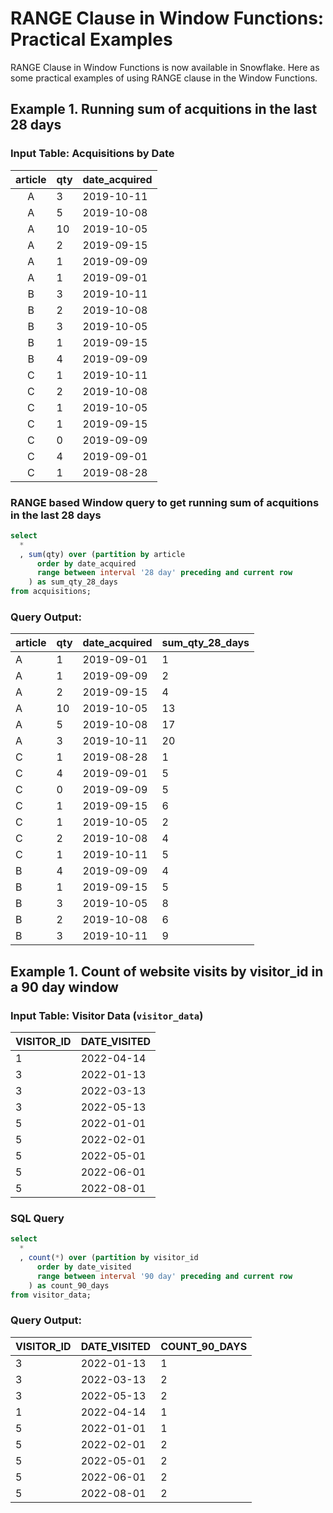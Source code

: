 # RANGE Clause in Window Functions: Practical Examples

RANGE Clause in Window Functions is now available in Snowflake. Here as some practical examples of using RANGE clause in the Window Functions.

## Example 1. Running sum of acquitions in the last 28 days

### Input Table: Acquisitions by Date

|article|qty|date_acquired|
|:---:|----|------------|
| A | 3  | 2019-10-11 |
| A | 5  | 2019-10-08 |
| A | 10 | 2019-10-05 |
| A | 2  | 2019-09-15 |
| A | 1  | 2019-09-09 |
| A | 1  | 2019-09-01 |
| B | 3  | 2019-10-11 |
| B | 2  | 2019-10-08 |
| B | 3  | 2019-10-05 |
| B | 1  | 2019-09-15 |
| B | 4  | 2019-09-09 |
| C | 1  | 2019-10-11 |
| C | 2  | 2019-10-08 |
| C | 1  | 2019-10-05 |
| C | 1  | 2019-09-15 |
| C | 0  | 2019-09-09 |
| C | 4  | 2019-09-01 |
| C | 1  | 2019-08-28 |

### RANGE based Window query to get running sum of acquitions in the last 28 days

```sql
select 
  *
  , sum(qty) over (partition by article
      order by date_acquired
      range between interval '28 day' preceding and current row
    ) as sum_qty_28_days
from acquisitions;
```

### Query Output:

|article|qty|date_acquired|sum_qty_28_days|
|---|----|------------|----|
| A | 1  | 2019-09-01 | 1  |
| A | 1  | 2019-09-09 | 2  |
| A | 2  | 2019-09-15 | 4  |
| A | 10 | 2019-10-05 | 13 |
| A | 5  | 2019-10-08 | 17 |
| A | 3  | 2019-10-11 | 20 |
| C | 1  | 2019-08-28 | 1  |
| C | 4  | 2019-09-01 | 5  |
| C | 0  | 2019-09-09 | 5  |
| C | 1  | 2019-09-15 | 6  |
| C | 1  | 2019-10-05 | 2  |
| C | 2  | 2019-10-08 | 4  |
| C | 1  | 2019-10-11 | 5  |
| B | 4  | 2019-09-09 | 4  |
| B | 1  | 2019-09-15 | 5  |
| B | 3  | 2019-10-05 | 8  |
| B | 2  | 2019-10-08 | 6  |
| B | 3  | 2019-10-11 | 9  |



## Example 1. Count of website visits by visitor_id in a 90 day window

### Input Table: Visitor Data (`visitor_data`)

|VISITOR_ID|DATE_VISITED|
|---|------------|
| 1 | 2022-04-14 |
| 3 | 2022-01-13 |
| 3 | 2022-03-13 |
| 3 | 2022-05-13 |
| 5 | 2022-01-01 |
| 5 | 2022-02-01 |
| 5 | 2022-05-01 |
| 5 | 2022-06-01 |
| 5 | 2022-08-01 |

### SQL Query 

```sql
select 
  *
  , count(*) over (partition by visitor_id
      order by date_visited
      range between interval '90 day' preceding and current row
    ) as count_90_days
from visitor_data;
```

### Query Output:

|VISITOR_ID|DATE_VISITED|COUNT_90_DAYS|
|---|------------|---|
| 3 | 2022-01-13 | 1 |
| 3 | 2022-03-13 | 2 |
| 3 | 2022-05-13 | 2 |
| 1 | 2022-04-14 | 1 |
| 5 | 2022-01-01 | 1 |
| 5 | 2022-02-01 | 2 |
| 5 | 2022-05-01 | 2 |
| 5 | 2022-06-01 | 2 |
| 5 | 2022-08-01 | 2 |
